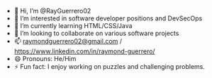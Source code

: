 - 👋 Hi, I’m @RayGuerrero02
- 👀 I’m interested in software developer positions and DevSecOps
- 🌱 I’m currently learning HTML/CSS/Java
- 💞️ I’m looking to collaborate on various software projects
- 📫 raymondguerrero02@gmail.com / https://www.linkedin.com/in/raymond-guerrero/
- 😄 Pronouns: He/Him
- ⚡ Fun fact: I enjoy working on puzzles and challenging problems. 

<!---
RayGuerrero02/RayGuerrero02 is a ✨ special ✨ repository because its `README.md` (this file) appears on your GitHub profile.
You can click the Preview link to take a look at your changes.
--->

